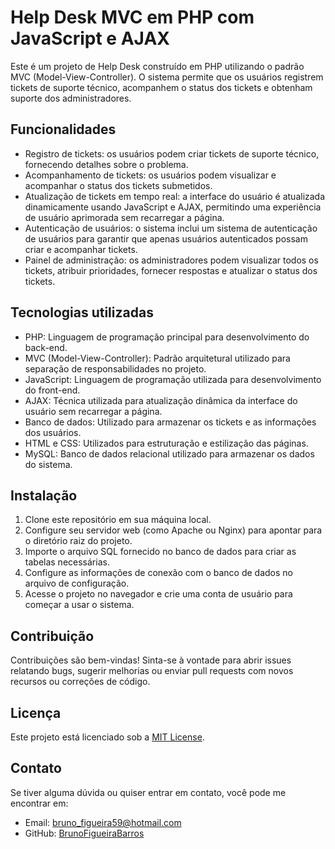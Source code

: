 # Help Desk MVC em PHP com JavaScript e AJAX

Este é um projeto de Help Desk construído em PHP utilizando o padrão MVC (Model-View-Controller). O sistema permite que os usuários registrem tickets de suporte técnico, acompanhem o status dos tickets e obtenham suporte dos administradores.

## Funcionalidades

- Registro de tickets: os usuários podem criar tickets de suporte técnico, fornecendo detalhes sobre o problema.
- Acompanhamento de tickets: os usuários podem visualizar e acompanhar o status dos tickets submetidos.
- Atualização de tickets em tempo real: a interface do usuário é atualizada dinamicamente usando JavaScript e AJAX, permitindo uma experiência de usuário aprimorada sem recarregar a página.
- Autenticação de usuários: o sistema inclui um sistema de autenticação de usuários para garantir que apenas usuários autenticados possam criar e acompanhar tickets.
- Painel de administração: os administradores podem visualizar todos os tickets, atribuir prioridades, fornecer respostas e atualizar o status dos tickets.

## Tecnologias utilizadas

- PHP: Linguagem de programação principal para desenvolvimento do back-end.
- MVC (Model-View-Controller): Padrão arquitetural utilizado para separação de responsabilidades no projeto.
- JavaScript: Linguagem de programação utilizada para desenvolvimento do front-end.
- AJAX: Técnica utilizada para atualização dinâmica da interface do usuário sem recarregar a página.
- Banco de dados: Utilizado para armazenar os tickets e as informações dos usuários.
- HTML e CSS: Utilizados para estruturação e estilização das páginas.
- MySQL: Banco de dados relacional utilizado para armazenar os dados do sistema.

## Instalação

1. Clone este repositório em sua máquina local.
2. Configure seu servidor web (como Apache ou Nginx) para apontar para o diretório raiz do projeto.
3. Importe o arquivo SQL fornecido no banco de dados para criar as tabelas necessárias.
4. Configure as informações de conexão com o banco de dados no arquivo de configuração.
5. Acesse o projeto no navegador e crie uma conta de usuário para começar a usar o sistema.

## Contribuição

Contribuições são bem-vindas! Sinta-se à vontade para abrir issues relatando bugs, sugerir melhorias ou enviar pull requests com novos recursos ou correções de código.

## Licença

Este projeto está licenciado sob a [MIT License](LICENSE).

## Contato

Se tiver alguma dúvida ou quiser entrar em contato, você pode me encontrar em:

- Email: bruno_figueira59@hotmail.com   
- GitHub: [BrunoFigueiraBarros](https://github.com/BrunoFigueiraBarros)
